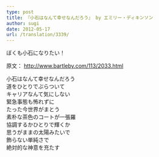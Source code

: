 ```yaml
---
type: post
title: 『小石はなんて幸せなんだろう』 by エミリー・ディキンソン
author: sugi
date: 2012-05-17
url: /translation/3339/
---
```

ぼくも小石になりたい！

原文： <a href="http://www.bartleby.com/113/2033.html" onclick="_gaq.push(['_trackEvent', 'outbound-article', 'http://www.bartleby.com/113/2033.html', 'http://www.bartleby.com/113/2033.html']);" >http://www.bartleby.com/113/2033.html</a>

<pre>小石はなんて幸せなんだろう
道をひとりでぶらついて
キャリアなんて気にしない
緊急事態も怖れずに
たった今世界がまとう
素朴な茶色のコートが一張羅
協調するかひとりで輝くか
思うがままの太陽みたいで
飾らない単純さで
絶対的な神意を充たす
</pre>

